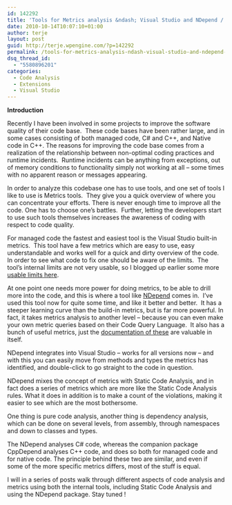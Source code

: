 ```yaml
---
id: 142292
title: 'Tools for Metrics analysis &ndash; Visual Studio and NDepend / CppDepend &ndash; part 1'
date: 2010-10-14T10:07:10+01:00
author: terje
layout: post
guid: http://terje.wpengine.com/?p=142292
permalink: /tools-for-metrics-analysis-ndash-visual-studio-and-ndepend-cppdepend-ndash-part-1/
dsq_thread_id:
  - "5580896201"
categories:
  - Code Analysis
  - Extensions
  - Visual Studio
---
```

<p><strong>Introduction</strong></p>
<p>Recently I have been involved in some projects to improve the software quality of their code base.  These code bases have been rather large, and in some cases consisting of both managed code, C# and C++, and Native code in C++. The reasons for improving the code base comes from a realization of the relationship between non-optimal coding practices and runtime incidents.  Runtime incidents can be anything from exceptions, out of memory conditions to functionality simply not working at all – some times with no apparent reason or messages appearing.</p>
<p>In order to analyze this codebase one has to use tools, and one set of tools I like to use is Metrics tools.  They give you a quick overview of where you can concentrate your efforts. There is never enough time to improve all the code. One has to choose one’s battles.  Further, letting the developers start to use such tools themselves increases the awareness of coding with respect to code quality.</p>
<p>For managed code the fastest and easiest tool is the Visual Studio built-in metrics.  This tool have a few metrics which are easy to use, easy understandable and works well for a quick and dirty overview of the code.  In order to see what code to fix one should be aware of the limits.  The tool’s internal limits are not very usable, so I blogged up earlier some more <a target="_blank" href="http://geekswithblogs.net/terje/archive/2008/11/25/code-metrics---suggestions-for-appropriate-limits.aspx">usable limits here</a>.</p>
<p>At one point one needs more power for doing metrics, to be able to drill more into the code, and this is where a tool like <a target="_blank" href="http://www.ndepend.com/">NDepend</a> comes in.  I’ve used this tool now for quite some time, and like it better and better.  It has a steeper learning curve than the build-in metrics, but is far more powerful. In fact, it takes metrics analysis to another level – because you can even make your own metric queries based on their Code Query Language.  It also has a bunch of useful metrics, just the <a target="_blank" href="http://www.ndepend.com/Metrics.aspx">documentation of these</a> are valuable in itself.</p>
<p>NDepend integrates into Visual Studio – works for all versions now – and with this you can easily move from methods and types the metrics has identified, and double-click to go straight to the code in question.</p>
<p>NDepend mixes the concept of metrics with Static Code Analysis, and in fact does a series of metrics which are more like the Static Code Analysis rules. What it does in addition is to make a count of the violations, making it easier to see which are the most bothersome.</p>
<p>One thing is pure code analysis, another thing is dependency analysis, which can be done on several levels, from assembly, through namespaces and down to classes and types.</p>
<p>The NDepend analyses C# code, whereas the companion package CppDepend analyses C++ code, and does so both for managed code and for native code. The principle behind these two are similar, and even if some of the more specific metrics differs, most of the stuff is equal.</p>
<p>I will in a series of posts walk through different aspects of code analysis and metrics using both the internal tools, including Static Code Analysis and using the NDepend package. Stay tuned !</p>